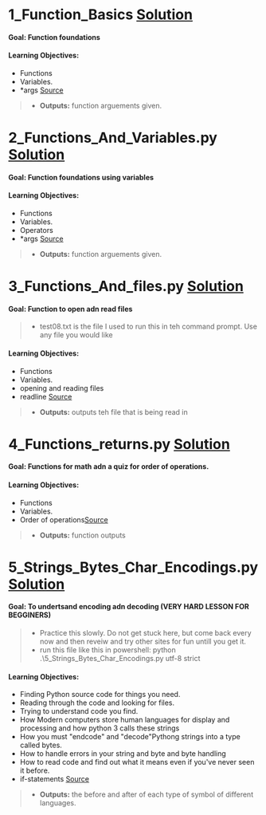 # 1_Function_Basics [Solution](https://github.com/Jtrahan88/Python/blob/main/02.%20Functions%2C%20parameters%2Cmore%20loops%2C%20and%20dictionaries/1_Function_Basics.py)
#### Goal: Function foundations
#### Learning Objectives:
 * Functions
 * Variables.
 * *args [Source](https://docs.python.org/3.7/search.html?q=kwarg)
 > * **Outputs:** function arguements given.

# 2_Functions_And_Variables.py [Solution](https://github.com/Jtrahan88/Python/blob/main/02.%20Functions%2C%20parameters%2Cmore%20loops%2C%20and%20dictionaries/2_Functions_And_Variables.py)
#### Goal: Function foundations using variables
#### Learning Objectives:
 * Functions
 * Variables.
 * Operators
 * *args [Source](https://docs.python.org/3.7/search.html?q=kwarg)
 > * **Outputs:** function arguements given.
 
 
 # 3_Functions_And_files.py [Solution](https://github.com/Jtrahan88/Python/blob/main/02.%20Functions%2C%20parameters%2Cmore%20loops%2C%20and%20dictionaries/3_Functions_And_files.py)
#### Goal: Function to open adn read files
> * test08.txt is the file I used to run this in teh command prompt. Use any file you would like
#### Learning Objectives:
 * Functions
 * Variables.
 * opening and reading files
 * readline [Source](https://docs.python.org/3/library/readline.html)
 > * **Outputs:** outputs teh file that is being read in


# 4_Functions_returns.py [Solution](https://github.com/Jtrahan88/Python/blob/main/02.%20Functions%2C%20parameters%2Cmore%20loops%2C%20and%20dictionaries/4_Functions_returns.py)
#### Goal: Functions for math adn a quiz for order of operations.
#### Learning Objectives:
 * Functions
 * Variables.
 * Order of operations[Source](https://www.geeksforgeeks.org/python-invoking-functions-with-and-without-parentheses/)
 > * **Outputs:** function outputs
 
 # 5_Strings_Bytes_Char_Encodings.py [Solution](https://github.com/Jtrahan88/Python/blob/main/02.%20Functions%2C%20parameters%2Cmore%20loops%2C%20and%20dictionaries/5_Strings_Bytes_Char_Encodings.py)
#### Goal: To undertsand encoding adn decoding (VERY HARD LESSON FOR BEGGINERS)
> * Practice this slowly. Do not get stuck here, but come back every now and then reveiw and try other sites for fun untill you get it.
> * run this file like this in powershell:  python .\5_Strings_Bytes_Char_Encodings.py utf-8 strict
#### Learning Objectives:
* Finding Python source code for things you need.
* Reading through the code and looking for files.
* Trying to understand code you find.
* How Modern computers store human languages for display and processing and how python 3 calls these strings
* How you must "endcode" and "decode"Pythong strings into a type called bytes.
* How to handle errors in your string and byte and byte handling
* How to read code and find out what it means even if you've never seen it before.
* if-statements [Source](https://docs.python.org/3/tutorial/controlflow.html)
 > * **Outputs:** the before and after of each type of symbol of different languages. 
